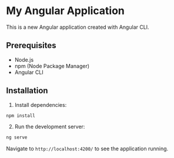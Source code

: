 # My Angular Application

This is a new Angular application created with Angular CLI.

## Prerequisites
- Node.js
- npm (Node Package Manager)
- Angular CLI

## Installation
1. Install dependencies:
```bash
npm install
```

2. Run the development server:
```bash
ng serve
```

Navigate to `http://localhost:4200/` to see the application running.
